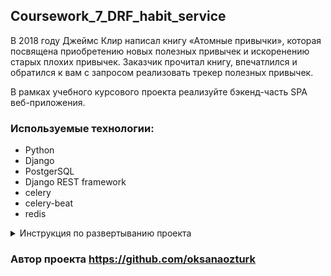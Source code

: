 ## Coursework_7_DRF_habit_service

В 2018 году Джеймс Клир написал книгу «Атомные привычки», которая посвящена приобретению новых полезных привычек 
и искоренению старых плохих привычек. Заказчик прочитал книгу, впечатлился и обратился к вам с запросом реализовать 
трекер полезных привычек.

В рамках учебного курсового проекта реализуйте бэкенд-часть SPA веб-приложения.

### Используемые технологии:

 - Python
 - Django
 - PostgerSQL
 - Django REST framework
 - celery
 - celery-beat
 - redis

<details>
<summary> Инструкция по развертыванию проекта</summary>


* ### Для разворачивания проекта потребуется создать и заполнить файл .env  по шаблону файла env.sample
#### Добавьте секретный ключ Вашего проекта
SECRET_KEY=

#### Добавте настройки для подключения к базе данных (ДБ должна быть создана)
- POSTGRES_DB=
- POSTGRES_USER=
- POSTGRES_HOST=
- POSTGRES_PORT=
- POSTGRES_PASSWORD=

#### Настройки для отправки сообщения в Телеграмм-бот
BOT_TOKEN=
TELEGRAM_CHAT_ID=

####  Добавьте настройки для celery
- CELERY_BROKER_URL=
- CELERY_RESULT_BACKEND=)


### Используется виртуальное окружение - venv, зависимости записаны в файл requirements.txt
  - pip install -r requirements.txt

### Команда для запуска Приложения: 
  - python manage.py runserver

### Команда для запуска redis: 
  - Для Windows в терминале UBUNTU командой redis-server

### Команда для запуска celery-bea и celery worker одной командой:
  - celery -A condig worker --beat --scheduler django --loglevel=info
  - Для Windows (в разных Pycharm запустите команды): 
    * celery -A config worker -l INFO -P eventlet
    * celery -A config beat -l INFO -S django

</details>

### Автор проекта https://github.com/oksanaozturk